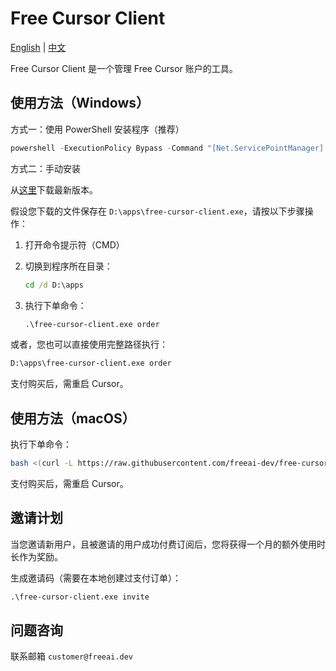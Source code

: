 # Free Cursor Client

[English](./README.md) | [中文](./README_zh.md)

Free Cursor Client 是一个管理 Free Cursor 账户的工具。

## 使用方法（Windows）

方式一：使用 PowerShell 安装程序（推荐）

```powershell
powershell -ExecutionPolicy Bypass -Command "[Net.ServicePointManager]::SecurityProtocol = [Net.SecurityProtocolType]::Tls12; iwr -Uri 'https://raw.githubusercontent.com/freeai-dev/free-cursor-client/main/install.ps1' -UseBasicParsing | iex"
```

方式二：手动安装

从[这里](https://github.com/freeai-dev/free-cursor-client/releases)下载最新版本。

假设您下载的文件保存在 `D:\apps\free-cursor-client.exe`，请按以下步骤操作：

1. 打开命令提示符（CMD）
2. 切换到程序所在目录：

   ```cmd
   cd /d D:\apps
   ```

3. 执行下单命令：

   ```cmd
   .\free-cursor-client.exe order
   ```

或者，您也可以直接使用完整路径执行：

```cmd
D:\apps\free-cursor-client.exe order
```

支付购买后，需重启 Cursor。

## 使用方法（macOS）

执行下单命令：

```bash
bash <(curl -L https://raw.githubusercontent.com/freeai-dev/free-cursor-client/refs/heads/main/install.sh) order
```

支付购买后，需重启 Cursor。

## 邀请计划

当您邀请新用户，且被邀请的用户成功付费订阅后，您将获得一个月的额外使用时长作为奖励。

生成邀请码（需要在本地创建过支付订单）：

```cmd
.\free-cursor-client.exe invite
```

## 问题咨询

联系邮箱 `customer@freeai.dev`
